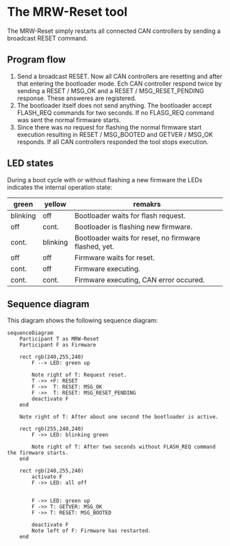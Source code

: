 # The MRW-Reset tool
The MRW-Reset simply restarts all connected CAN controllers by sending a broadcast RESET command.

## Program flow
1. Send a broadcast RESET. Now all CAN controllers are resetting and after that entering the bootloader mode. Ech CAN controller respond twice by sending a RESET / MSG_OK and a RESET / MSG_RESET_PENDING response. These answeres are registered.
2. The bootloader itself does not send anything. The bootloader accept FLASH_REQ commands for two seconds. If no FLASG_REQ command was sent the normal firmware starts.
3. Since there was no request for flashing the normal firmware start execution resulting in RESET / MSG_BOOTED and GETVER / MSG_OK responds. If all CAN controllers responded the tool stops execution.

## LED states

During a boot cycle with or without flashing a new firmware the LEDs indicates the internal operation state:

green|yellow|remakrs
----|----|---------
blinking|off|Bootloader waits for flash request.
off|cont.|Bootloader is flashing new firmware.
cont.|blinking|Bootloader waits for reset, no firmware flashed, yet.
off|off|Firmware waits for reset.
cont.|off|Firmware executing.
cont.|cont.|Firmware executing, CAN error occured.

## Sequence diagram
This diagram shows the following sequence diagram:

```mermaid
sequenceDiagram
	Participant T as MRW-Reset
	Participant F as Firmware

	rect rgb(240,255,240)
		F --> LED: green up

		Note right of T: Request reset.
		T ->> +F: RESET
		F ->>  T: RESET: MSG_OK
		F ->>  T: RESET: MSG_RESET_PENDING
		deactivate F
	end

	Note right of T: After about one second the bootloader is active.

	rect rgb(255,240,240)
		F ->> LED: blinking green

		Note right of T: After two seconds without FLASH_REQ command the firmware starts.
	end

	rect rgb(240,255,240)
		activate F
		F ->> LED: all off


		F ->> LED: green up
		F ->> T: GETVER: MSG_OK
		F ->> T: RESET: MSG_BOOTED

		deactivate F
		Note left of F: Firmware has restarted.
	end
```
